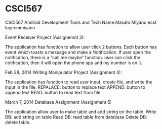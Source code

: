 CSCI567
=======

CSCI567 Android Development Tools and Tech
Name:Masato Miyano
ecst login:mmiyano


Event Receiver Project (Assignemnt 3):

The application has function to allow user click 2 buttons. Each button has event which toasts a message and make a Notification. If user open the notification, there is a "call me maybe" function.
user can click the notification, then  it will open the phone app and my number is on it.


Feb 28, 2014
Writing Manipulator Project (Assignment 4):

The application has function to read user input, create file, and write the input in the file.
REPALACE: button to replace  text
APPEND: button to append text
READ: button to read text from file

March 7, 2014
Database Assignment (Assignment 5)

The application allow user to make table and add string on the table.
Write DB: add string on table
Read DB: read table from database
Delete DB: delete table.
